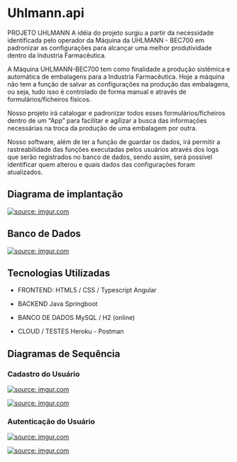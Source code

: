 # Uhlmann.api

PROJETO UHLMANN
A idéia do projeto surgiu a partir da necessidade identificada pelo operador da Máquina da UHLMANN - BEC700 em padronizar as configurações para alcançar uma melhor produtividade dentro da Industria Farmacêutica.

A Máquina UHLMANN-BEC700 tem como finalidade a produção sistêmica e automática de embalagens para a Industria Farmacêutica.
Hoje a máquina não tem a função de salvar as configurações na produção das embalagens, ou seja, tudo isso é controlado de forma manual e através de formulários/ficheiros físicos.

Nosso projeto irá catalogar e padronizar todos esses formulários/ficheiros dentro de um “App” para facilitar e agilizar a busca das informações necessárias na troca da produção de uma embalagem por outra.

Nosso software, além de ter a função de guardar os dados, irá permitir a rastreabilidade das funções executadas pelos usuários através dos logs que serão registrados no banco de dados, sendo assim, será possível identificar quem alterou e quais dados das configurações foram atualizados.


## Diagrama de implantação


<a href="https://imgur.com/o0NswwI"><img src="https://i.imgur.com/o0NswwI.png" title="source: imgur.com" /></a>



## Banco de Dados

<a href="https://imgur.com/tznO1Tf"><img src="https://i.imgur.com/tznO1Tf.png" title="source: imgur.com" /></a>



## Tecnologias Utilizadas

* FRONTEND:
HTML5 / CSS / Typescript
Angular

* BACKEND
Java
Springboot

* BANCO DE DADOS
MySQL / H2 (online)

* CLOUD / TESTES
Heroku - Postman


## Diagramas de Sequência

### Cadastro do Usuário

<a href="https://imgur.com/hYERdGZ"><img src="https://i.imgur.com/hYERdGZ.png" title="source: imgur.com" /></a>


<a href="https://imgur.com/21wxnfb"><img src="https://i.imgur.com/21wxnfb.png" title="source: imgur.com" /></a>


### Autenticação do Usuário

<a href="https://imgur.com/lvds9Ny"><img src="https://i.imgur.com/lvds9Ny.png" title="source: imgur.com" /></a>


<a href="https://imgur.com/9Vs3tPS"><img src="https://i.imgur.com/9Vs3tPS.png" title="source: imgur.com" /></a>





